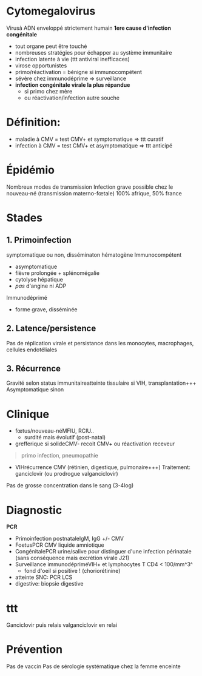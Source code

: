 # Cytomegalovirus 



Virusà ADN enveloppé strictement humain
**1ere cause d'infection congénitale** 

- tout organe peut être touché 
- nombreuses stratégies pour échapper au système immunitaire 
- infection latente à vie (ttt antiviral inefficaces) 
- virose opportunistes 
- primo/réactivation = bénigne si immunocompétent 
- sévère chez immunodéprime => surveillance 
- **infection congénitale virale la plus répandue** 
    - si primo chez mère 
    - ou réactivation/infection autre souche 


# Définition:


- maladie à CMV = test CMV+ et symptomatique => ttt curatif 
- infection à CMV = test CMV+ et asymptomatique => ttt anticipé 


# Épidémio


Nombreux modes de transmission
Infection grave possible chez le nouveau-né (transmission materno-fœtale)
100% afrique, 50% france 


# Stades



## 1. Primoinfection


symptomatique ou non, disséminaton hématogène
Immunocompétent 

- asymptomatique 
- fièvre prolongée + splénomégalie 
- cytolyse hépatique 
- _pas_ d'angine ni ADP 

Immunodéprimé 

- forme grave, disséminée 


## 2. Latence/persistence


Pas de réplication virale et persistance dans les monocytes, macrophages, cellules endotéliales 


## 3. Récurrence


Gravité selon status immunitaireatteinte tissulaire si VIH, transplantation+++ Asymptomatique sinon 


# Clinique


- fœtus/nouveau-néMFIU, RCIU.. 
    - surdité mais évolutif (post-natal)
- grefferique si solideCMV- recoit CMV+ ou réactivation receveur
> primo infection, pneumopathie 
- VIHrécurrence CMV (rétinien, digestique, pulmonaire+++) Traitement: ganciclovir (ou prodrogue valganciclovir) 

Pas de grosse concentration dans le sang (3-4log) 


# Diagnostic


**PCR** 

- Primoinfection postnataleIgM, IgG +/- CMV 
- FoetusPCR CMV liquide amniotique 
- CongénitalePCR urine/salive pour distinguer d'une infection périnatale (sans conséquence mais excrétion virale J21) 
- Surveillance immunodépriméVIH+ et lymphocytes T CD4 < 100/mm^3^ 
    - fond d'oeil si positive ! (choriorétinine) 
- atteinte SNC: PCR LCS 
- digestive: biopsie digestive 


# ttt


Ganciclovir puis relais valganciclovir en relai 


# Prévention


Pas de vaccin
Pas de sérologie systématique chez la femme enceinte 

